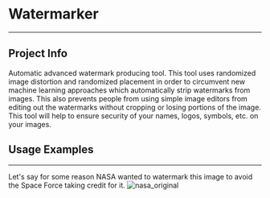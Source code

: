 # Watermarker
---

## Project Info

Automatic advanced watermark producing tool. This tool uses randomized image distortion and randomized placement in order to circumvent new machine learning approaches which automatically strip watermarks from images. This also prevents people from using simple image editors from editing out the watermarks without cropping or losing portions of the image. This tool will help to ensure security of your names, logos, symbols, etc. on your images.

## Usage Examples
---

Let's say for some reason NASA wanted to watermark this image to avoid the Space Force taking credit for it.
![nasa_original](https://github.com/thaniel-c/misc-tools-and-projects/blob/master/WatermarkerResources/nasa_original.jpg)
